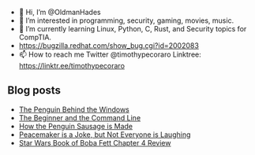 - 👋 Hi, I’m @OldmanHades
- 👀 I’m interested in programming, security, gaming, movies, music.
- 🌱 I’m currently learning Linux, Python, C, Rust, and Security topics for CompTIA.
- https://bugzilla.redhat.com/show_bug.cgi?id=2002083
- 📫 How to reach me Twitter @timothypecoraro
Linktree: https://linktr.ee/timothypecoraro

## Blog posts
<!-- BLOG-POST-LIST:START -->
- [The Penguin Behind the Windows](https://medium.com/@timothypecoraro/the-penguin-behind-the-windows-de4240719949?source=rss-5097f5c9b801------2)
- [The Beginner and the Command Line](https://medium.com/@timothypecoraro/the-beginner-and-the-command-line-f345eee6b8e5?source=rss-5097f5c9b801------2)
- [How the Penguin Sausage is Made](https://medium.com/@timothypecoraro/how-the-penguin-sausage-is-made-d1426757464a?source=rss-5097f5c9b801------2)
- [Peacemaker is a Joke, but Not Everyone is Laughing](https://medium.com/@timothypecoraro/peacemaker-is-a-joke-but-not-everyone-is-laughing-a1c28b3971a9?source=rss-5097f5c9b801------2)
- [Star Wars Book of Boba Fett Chapter 4 Review](https://medium.com/@timothypecoraro/star-wars-book-of-boba-fett-chapter-4-review-1fb1dcf24899?source=rss-5097f5c9b801------2)
<!-- BLOG-POST-LIST:END -->
